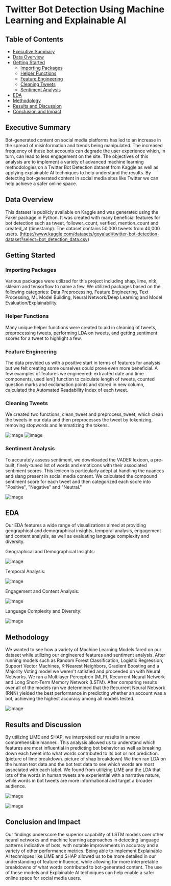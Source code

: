 # Twitter Bot Detection Using Machine Learning and Explainable AI
## Table of Contents
- [Executive Summary](#executive-summary)
- [Data Overview](#data-overview)
- [Getting Started](#getting-started)
  - [Importing Packages](#importing-packages)
  - [Helper Functions](#helper-functions)
  - [Feature Engineering](#feature-engineering)
  - [Cleaning Tweets](#cleaning-tweets)
  - [Sentiment Analysis](#sentiment-analysis) 
- [EDA](#eda)
- [Methodology](#methodology)
- [Results and Discussion](#results-and-discussion)
- [Conclusion and Impact](#conclusion-and-impact)

## Executive Summary
Bot-generated content on social media platforms has led to an increase in the spread of misinformation and trends being manipulated. The increased frequency of these bot accounts can degrade the user experience which, in turn, can lead to less engagement on the site. The objectives of this analysis are to implement a variety of advanced machine learning methodologies on a Twitter Bot Detection dataset from Kaggle as well as applying explainable AI techniques to help understand the results. By detecting bot-generated content in social media sites like Twitter we can help achieve a safer online space. 

## Data Overview
This dataset is publicly available on Kaggle and was generated using the Faker package in Python. It was created with many beneficial features for bot detection such as tweet, follower_count, verified, mention_count and created_at (timestamp). The dataset contains 50,000 tweets from 40,000 users.  (https://www.kaggle.com/datasets/goyaladi/twitter-bot-detection-dataset?select=bot_detection_data.csv)

## Getting Started
### Importing Packages
Various packages were utilized for this project including shap, lime, nltk, sklearn and tensorflow to name a few. We utilized packages based on the following categories: Data Preprocessing, Feature Engineering, Text Processing, ML Model Building, Neural Network/Deep Learning and Model Evaluation/Explainability. 

### Helper Functions
Many unique helper functions were created to aid in cleaning of tweets, preprocessing tweets, performing LDA on tweets, and getting sentiment scores for a tweet to highlight a few. 

### Feature Engineering
The data provided us with a positive start in terms of features for analysis but we felt creating some ourselves could prove even more beneficial. A few examples of features we engineered: extracted date and time components, used len() function to calculate length of tweets, counted question marks and exclamation points and stored in new column,  calculated the Automated Readability Index of each tweet. 

### Cleaning Tweets
We created two functions, clean_tweet and preprocess_tweet, which clean the tweets in our data and then preprocesses the tweet by tokenizing, removing stopwords and lemmatizing the tokens.

![image](https://github.com/mikemeissner1/twitter_bot_detection_XAI/assets/159487309/51147e4b-0d18-48d1-873a-59252d233cd2)
![image](https://github.com/mikemeissner1/twitter_bot_detection_XAI/assets/159487309/1b8adc4a-1fbf-4798-aa41-36db054ead91)


### Sentiment Analysis
To accurately assess sentiment, we downloaded the VADER lexicon, a pre-built, finely-tuned list of words and emoticons with their associated sentiment scores. This lexicon is particularly adept at handling the nuances and slang present in social media content. We calculated the compound sentiment score for each tweet and then categorized each score into "Positive", "Negative" and "Neutral." 

![image](https://github.com/mikemeissner1/twitter_bot_detection_XAI/assets/159487309/f19cd080-74da-4e86-9188-7d18bdb7fe56)

## EDA
Our EDA features a wide range of visualizations aimed at providing geographical and demographical insights, temporal analysis, engagement and content analysis, as well as evaluating language complexity and diversity.

Geographical and Demographical Insights:

![image](https://github.com/mikemeissner1/twitter_bot_detection_XAI/assets/159487309/d393f0a7-08fa-433c-a67c-5f144e2ad07d)


Temporal Analysis:

![image](https://github.com/mikemeissner1/twitter_bot_detection_XAI/assets/159487309/0f0afeaa-1b82-44f9-b1e5-35a0e3943e12)


Engagement and Content Analysis:

![image](https://github.com/mikemeissner1/twitter_bot_detection_XAI/assets/159487309/4d4e38b7-eee1-42fb-a47e-b942e823a741)


Language Complexity and Diversity:

![image](https://github.com/mikemeissner1/twitter_bot_detection_XAI/assets/159487309/e32177b4-2f7f-45ec-84fa-fbbd19a74be8)


## Methodology
We wanted to see how a variety of Machine Learning Models fared on our dataset while utilizing our engineered features and sentiment analysis. After running models such as Random Forest Classification, Logistic Regression, Support Vector Machines, K-Nearest Neighbors, Gradient Boosting and a Majority Voting model we weren't satisfied and proceeded on with Neural Networks. We ran a Multilayer Perceptron (MLP), Recurrent Neural Network and Long Short-Term Memory Network (LSTM). After comparing results over all of the models ran we determined that the Recurrent Neural Network (RNN) yielded the best performance in predicting whether an account was a bot, achieving the highest accuracy among all models tested.

![image](https://github.com/mikemeissner1/twitter_bot_detection_XAI/assets/159487309/d5b2c570-5d10-4b3f-b3e2-f689add954ed)


## Results and Discussion
By utilizing LIME and SHAP, we interpreted our results in a more comprehensible manner.. This analysis allowed us to understand which features are most influential in predicting bot behavior as well as breaking down each tweet into what words contributed to its bot or not prediction. (picture of lime breakdown. picture of shap breakdown) We then ran LDA on the human text data and the bot text data to see which words are most associated with each label. We found from utilizing LIME and the LDA that lots of the words in human tweets are experiential with a narrative nature, while words in bot tweets are more informational and target a broader audience. 

![image](https://github.com/mikemeissner1/twitter_bot_detection_XAI/assets/159487309/fd664ff7-c502-484e-8ba3-80995e27e283)

![image](https://github.com/mikemeissner1/twitter_bot_detection_XAI/assets/159487309/a9feecc9-af09-4c9e-a6fe-5f6aa99fc579)


## Conclusion and Impact
Our findings underscore the superior capability of LSTM models over other neural networks and machine learning approaches in detecting language patterns indicative of bots, with notable improvements in accuracy and a variety of other performance metrics. Being able to implement Explainable AI techniques like LIME and SHAP allowed us to be more detailed in our understanding of feature influence, while allowing for more interpretable breakdowns of what words contributed to bot-generated content. The use of these models and Explainable AI techniques can help enable a safer online space for social media users. 
